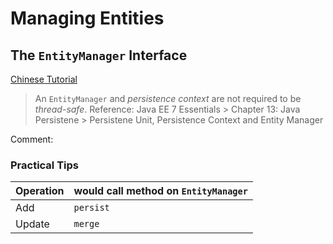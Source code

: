 # Managing Entities
## The `EntityManager` Interface
[Chinese Tutorial](https://www.youtube.com/watch?v=xOMIxnxVUDg&list=PLmOn9nNkQxJFgOLf9mrDfndK55-1JNbPt&index=9i)

> An `EntityManager` and *persistence context* are not required to be *thread-safe*.
Reference: Java EE 7 Essentials > Chapter 13: Java Persistene > Persistene Unit, Persistence Context and Entity Manager

Comment: 

### Practical Tips
 Operation| would call method on `EntityManager`
----------|--------------------------------------
 Add      | `persist`
 Update   | `merge`


